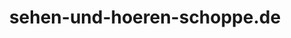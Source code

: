 ---
title: "sehen-und-hoeren-schoppe.de"
url: /hannover/sehen-und-hoeren-schoppe-de/
shop: Optiker
---